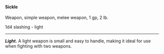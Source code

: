 #### Sickle

Weapon, simple weapon, melee weapon, 1 gp, 2 lb.

1d4 slashing  - light

---

***Light.*** A light weapon is small and easy to handle, making it ideal for use when fighting with two weapons.